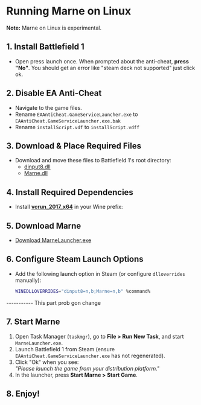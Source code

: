 # Running Marne on Linux

**Note:** Marne on Linux is experimental.

## 1. Install Battlefield 1
- Open press launch once. When prompted about the anti-cheat, **press "No"**. You should get an error like "steam deck not supported" just click ok.

## 2. Disable EA Anti-Cheat
- Navigate to the game files.
- Rename `EAAntiCheat.GameServiceLauncher.exe` to `EAAntiCheat.GameServiceLauncher.exe.bak`
- Rename `installScript.vdf` to `installScript.vdff`
  
## 3. Download & Place Required Files
- Download and move these files to Battlefield 1's root directory:
  - [dinput8.dll](https://github.com/silkker/MARNE/raw/refs/heads/main/dinput8.dll)
  - [Marne.dll](https://github.com/silkker/MARNE/raw/refs/heads/main/Marne.dll)

## 4. Install Required Dependencies
- Install [**vcrun_2017_x64**](https://aka.ms/vs/17/release/vc_redist.x64.exe) in your Wine prefix:  

## 5. Download Marne
- [Download MarneLauncher.exe](https://raw.githubusercontent.com/silkker/MARNE/refs/heads/main/MarneLauncher.exe)

## 6. Configure Steam Launch Options
- Add the following launch option in Steam (or configure `dlloverrides` manually):
  ```sh
  WINEDLLOVERRIDES="dinput8=n,b;Marne=n,b" %command%
  ```

----------- This part prob gon change

## 7. Start Marne
1. Open Task Manager (`taskmgr`), go to **File > Run New Task**, and start `MarneLauncher.exe`.
2. Launch Battlefield 1 from Steam (ensure `EAAntiCheat.GameServiceLauncher.exe` has not regenerated).
3. Click "Ok" when you see:  
   _"Please launch the game from your distribution platform."_
4. In the launcher, press **Start Marne > Start Game**.

## 8. Enjoy!
